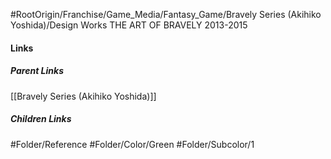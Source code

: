 #RootOrigin/Franchise/Game_Media/Fantasy_Game/Bravely Series (Akihiko Yoshida)/Design Works THE ART OF BRAVELY 2013-2015
#### Links
##### Parent Links
[[Bravely Series (Akihiko Yoshida)]]
##### Children Links
#Folder/Reference
#Folder/Color/Green
#Folder/Subcolor/1
